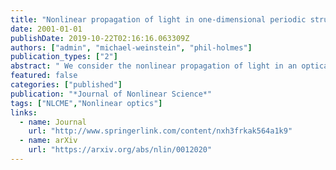 ```yaml
---
title: "Nonlinear propagation of light in one-dimensional periodic structures"
date: 2001-01-01
publishDate: 2019-10-22T02:16:16.063309Z
authors: ["admin", "michael-weinstein", "phil-holmes"]
publication_types: ["2"]
abstract: " We consider the nonlinear propagation of light in an optical fiber waveguide as modeled by the anharmonic Maxwell-Lorentz equations (AMLE). The waveguide is assumed to have an index of refraction that varies periodically along its length. The wavelength of light is selected to be in resonance with the periodic structure (Bragg resonance). The AMLE system considered incorporates the effects of noninstantaneous response of the medium to the electromagnetic field (chromatic or material dispersion), the periodic structure (photonic band dispersion), and nonlinearity. We present a detailed discussion of the role of these effects individually and in concert. We derive the nonlinear coupled mode equations (NLCME) that govern the envelope of the coupled backward and forward components of the electromagnetic field. We prove the validity of the NLCME description and give explicit estimates for the deviation of the approximation given by NLCME from the exact dynamics, governed by AMLE. NLCME is known to have gap soliton states. A consequence of our results is the existence of very long-lived gap soliton states of AMLE. We present numerical simulations that validate as well as illustrate the limits of the theory. Finally, we verify that the assumptions of our model apply to the parameter regimes explored in recent physical experiments in which gap solitons were observed. "
featured: false
categories: ["published"]
publication: "*Journal of Nonlinear Science*"
tags: ["NLCME","Nonlinear optics"]
links:
  - name: Journal
    url: "http://www.springerlink.com/content/nxh3frkak564a1k9"
  - name: arXiv
    url: "https://arxiv.org/abs/nlin/0012020"
---
```



